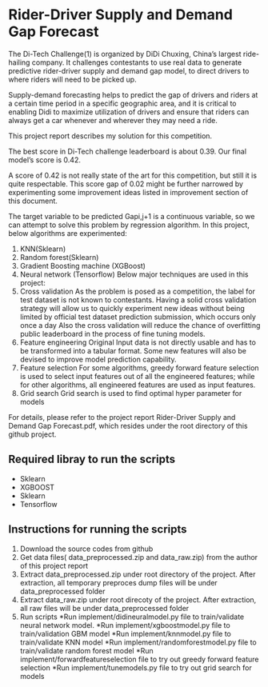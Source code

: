 # Rider-Driver Supply and Demand Gap Forecast
The Di-Tech Challenge(1) is organized by DiDi Chuxing, China’s largest ride-hailing company. It challenges contestants to use real data to generate predictive rider-driver supply and demand gap model, to direct drivers to where riders will need to be picked up.

Supply-demand forecasting helps to predict the gap of drivers and riders at a certain time period in a specific geographic area, and it is critical to enabling Didi to maximize utilization of drivers and ensure that riders can always get a car whenever and wherever they may need a ride.

This project report describes my solution for this competition.

The best score in Di-Tech challenge leaderboard is about 0.39. Our final model’s score is 0.42. 

A score of 0.42 is not really state of the art for this competition, but still it is quite respectable. This score gap of 0.02 might be further narrowed by experimenting some improvement ideas listed in improvement section of this document.

The target variable to be predicted Gapi,j+1 is a continuous variable, so we can attempt to solve this problem by regression algorithm. In this project, below algorithms are experimented:
1.	KNN(Sklearn)
2.	Random forest(Sklearn)
3.	Gradient Boosting machine (XGBoost)
4.	Neural network (Tensorflow)
Below major techniques are used in this project:
1.	Cross validation
As the problem is posed as a competition, the label for test dataset is not known to contestants.  Having a solid cross validation strategy will allow us to quickly experiment new ideas without being limited by official test dataset prediction submission, which occurs only once a day
Also the cross validation will reduce the chance of overfitting public leaderboard in the process of fine tuning models.
2.	Feature engineering
Original Input data is not directly usable and has to be transformed into a tabular format. Some new features will also be devised to improve model prediction capability.
3.	Feature selection
For some algorithms, greedy forward feature selection is used to select input features out of all the engineered features; while for other algorithms, all engineered features are used as input features.
4.	Grid search
Grid search is used to find optimal hyper parameter for models

For details, please refer to the project report Rider-Driver Supply and Demand Gap Forecast.pdf, which resides under the root directory of this github project.



Required libray to run the scripts
--------------
* Sklearn
* XGBOOST
* Sklearn
* Tensorflow

Instructions for running the scripts
--------------
1.  Download the source codes from github
2.	Get data files( data_preprocessed.zip and data_raw.zip) from the author of this project report
3.  Extract data_preprocessed.zip under root directory of the project. After extraction, all temporary preproces dump files will be under data_preprocessed folder
4.  Extract data_raw.zip under root direcoty of the project. After extraction, all raw files will be under data_preprocessed folder
5. 	Run scripts
	*Run implement/didineuralmodel.py file to train/validate neural network model.
	*Run implement/xgboostmodel.py file to train/validation GBM model
	*Run implement/knnmodel.py file to train/validate KNN model
	*Run implement/randomforestmodel.py file to train/validate random forest model
	*Run implement/forwardfeatureselection file to try out greedy forward feature selection
	*Run implement/tunemodels.py file to try out grid search for models

